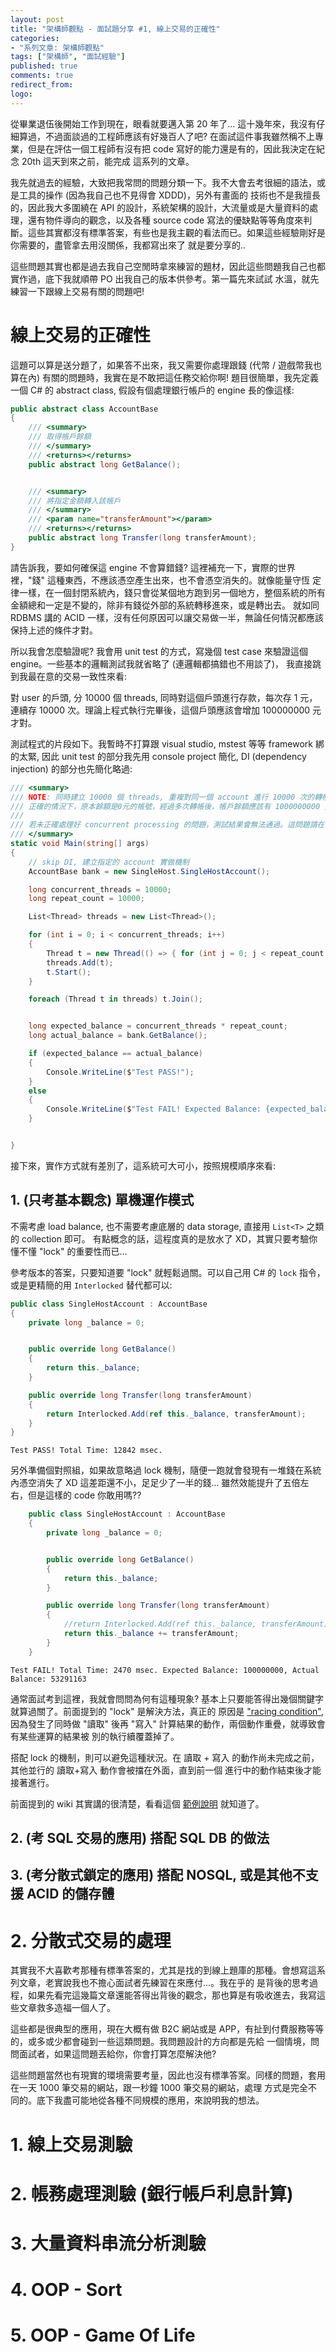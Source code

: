 ```yaml
---
layout: post
title: "架構師觀點 - 面試題分享 #1, 線上交易的正確性"
categories:
- "系列文章: 架構師觀點"
tags: ["架構師", "面試經驗"]
published: true
comments: true
redirect_from:
logo: 
---
```


從畢業退伍後開始工作到現在，眼看就要邁入第 20 年了... 這十幾年來，我沒有仔細算過，不過面談過的工程師應該有好幾百人了吧?
在面試這件事我雖然稱不上專業，但是在評估一個工程師有沒有把 code 寫好的能力還是有的，因此我決定在紀念 20th 這天到來之前，能完成
這系列的文章。

我先就過去的經驗，大致把我常問的問題分類一下。我不大會去考很細的語法，或是工具的操作 (因為我自己也不見得會 XDDD)，另外有畫面的
技術也不是我擅長的，因此我大多圍繞在 API 的設計，系統架構的設計，大流量或是大量資料的處理，還有物件導向的觀念，以及各種 source code 
寫法的優缺點等等角度來判斷。這些其實都沒有標準答案，有些也是我主觀的看法而已。如果這些經驗剛好是你需要的，盡管拿去用沒關係，我都寫出來了
就是要分享的..

這些問題其實也都是過去我自己空閒時拿來練習的題材，因此這些問題我自己也都實作過，底下我就順帶 PO 出我自己的版本供參考。第一篇先來試試
水溫，就先練習一下跟線上交易有關的問題吧! 


<!--more-->

# 線上交易的正確性

這題可以算是送分題了，如果答不出來，我又需要你處理跟錢 (代幣 / 遊戲幣我也算在內) 有關的問題時，我實在是不敢把這任務交給你啊!
題目很簡單，我先定義一個 C# 的 abstract class, 假設有個處理銀行帳戶的 engine 長的像這樣:

```csharp
public abstract class AccountBase
{
    /// <summary>
    /// 取得帳戶餘額
    /// </summary>
    /// <returns></returns>
    public abstract long GetBalance();


    /// <summary>
    /// 將指定金額轉入該帳戶
    /// </summary>
    /// <param name="transferAmount"></param>
    /// <returns></returns>
    public abstract long Transfer(long transferAmount);
}
```

請告訴我，要如何確保這 engine 不會算錯錢? 這裡補充一下，實際的世界裡，"錢" 這種東西，不應該憑空產生出來，也不會憑空消失的。就像能量守恆
定律一樣，在一個封閉系統內，錢只會從某個地方跑到另一個地方，整個系統的所有金額總和一定是不變的，除非有錢從外部的系統轉移進來，或是轉出去。
就如同 RDBMS 講的 ACID 一樣，沒有任何原因可以讓交易做一半，無論任何情況都應該保持上述的條件才對。

所以我會怎麼驗證呢? 我會用 unit test 的方式，寫幾個 test case 來驗證這個 engine。一些基本的邏輯測試我就省略了 (連邏輯都搞錯也不用談了)，
我直接跳到我最在意的交易一致性來看:

對 user 的戶頭, 分 10000 個 threads, 同時對這個戶頭進行存款，每次存 1 元，連續存 10000 次。理論上程式執行完畢後，這個戶頭應該會增加 100000000 元才對。

測試程式的片段如下。我暫時不打算跟 visual studio, mstest 等等 framework 綁的太緊, 因此 unit test 的部分我先用 console project 簡化,
DI (dependency injection) 的部分也先簡化略過:

```csharp
/// <summary>
/// NOTE: 同時建立 10000 個 threads, 重複對同一個 account 進行 10000 次的轉帳運算，每次轉入1元到帳號內。
/// 正確的情況下，原本餘額是0元的帳號，經過多次轉帳後，帳戶餘額應該有 1000000000 元才對。
///
/// 若未正確處理好 concurrent processing 的問題，測試結果會無法通過。這問題請在多核心的系統上面測試。
/// </summary>
static void Main(string[] args)
{
    // skip DI, 建立指定的 account 實做機制
    AccountBase bank = new SingleHost.SingleHostAccount();

    long concurrent_threads = 10000;
    long repeat_count = 10000;

    List<Thread> threads = new List<Thread>();

    for (int i = 0; i < concurrent_threads; i++)
    {
        Thread t = new Thread(() => { for (int j = 0; j < repeat_count; j++) bank.Transfer(1); });
        threads.Add(t);
        t.Start();
    }

    foreach (Thread t in threads) t.Join();


    long expected_balance = concurrent_threads * repeat_count;
    long actual_balance = bank.GetBalance();

    if (expected_balance == actual_balance)
    {
        Console.WriteLine($"Test PASS!");
    }
    else
    {
        Console.WriteLine($"Test FAIL! Expected Balance: {expected_balance}, Actual Balance: {actual_balance}");
    }


}
```

接下來，實作方式就有差別了，這系統可大可小，按照規模順序來看:

## 1. (只考基本觀念) 單機運作模式

不需考慮 load balance, 也不需要考慮底層的 data storage, 直接用 ```List<T>``` 之類的 collection 即可。
有點概念的話，這程度真的是放水了 XD，其實只要考驗你懂不懂 "lock" 的重要性而已...


參考版本的答案，只要知道要 "lock" 就輕鬆過關。可以自己用 C# 的 ```lock``` 指令，或是更精簡的用 ```Interlocked``` 替代都可以:

```csharp
public class SingleHostAccount : AccountBase
{
    private long _balance = 0;


    public override long GetBalance()
    {
        return this._balance;
    }

    public override long Transfer(long transferAmount)
    {
        return Interlocked.Add(ref this._balance, transferAmount);
    }
}
```

```log
Test PASS! Total Time: 12842 msec.
```



另外準備個對照組，如果故意略過 lock 機制，隨便一跑就會發現有一堆錢在系統內憑空消失了 XD
這差距還不小，足足少了一半的錢... 雖然效能提升了五倍左右，但是這樣的 code 你敢用嗎??

```csharp
    public class SingleHostAccount : AccountBase
    {
        private long _balance = 0;


        public override long GetBalance()
        {
            return this._balance;
        }

        public override long Transfer(long transferAmount)
        {
            //return Interlocked.Add(ref this._balance, transferAmount);
            return this._balance += transferAmount;
        }
    }
```

```log
Test FAIL! Total Time: 2470 msec. Expected Balance: 100000000, Actual Balance: 53291163
```


通常面試考到這裡，我就會問問為何有這種現象? 基本上只要能答得出幾個關鍵字就算過關了。前面提到的 "lock" 是解決方法，真正的
原因是 ["racing condition"](https://en.wikipedia.org/wiki/Race_condition), 因為發生了同時做 "讀取" 後再 "寫入" 計算結果的動作，兩個動作重疊，就導致會有某些運算的結果被
別的執行續覆蓋掉了。

搭配 lock 的機制，則可以避免這種狀況。在 讀取 + 寫入 的動作尚未完成之前，其他並行的 讀取+寫入 動作會被擋在外面，直到前一個
進行中的動作結束後才能接著進行。

前面提到的 wiki 其實講的很清楚，看看這個 [範例說明](https://en.wikipedia.org/wiki/Race_condition#Example) 就知道了。




## 2. (考 SQL 交易的應用) 搭配 SQL DB 的做法


## 3. (考分散式鎖定的應用) 搭配 NOSQL, 或是其他不支援 ACID 的儲存體


















# 2. 分散式交易的處理







<!--more-->

其實我不大喜歡考那種有標準答案的，尤其是找的到線上題庫的那種。會想寫這系列文章，老實說我也不擔心面試者先練習在來應付...。我在乎的
是背後的思考過程，如果先看完這幾篇文章還能答得出背後的觀念，那也算是有吸收進去，我寫這些文章救多造福一個人了。

這些都是很典型的應用，現在大概有做 B2C 網站或是 APP，有扯到付費服務等等的，或多或少都會碰到一些這類問題。我問題設計的方向都是先給
一個情境，問問面試者，如果這問題丟給你，你會打算怎麼解決他?

這些問題當然也有現實的環境需要考量，因此也沒有標準答案。同樣的問題，套用在一天 1000 筆交易的網站，跟一秒鐘 1000 筆交易的網站，處理
方式是完全不同的。底下我盡可能地從各種不同規模的應用，來說明我的想法。

# 1. 線上交易測驗

# 2. 帳務處理測驗 (銀行帳戶利息計算)

# 3. 大量資料串流分析測驗

# 4. OOP - Sort

# 5. OOP - Game Of Life